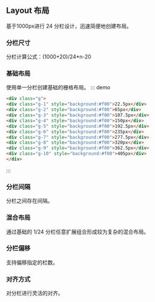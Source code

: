<style>
  .demo-layout {
    .el-row {
      margin-bottom: 20px;
      &:last-child {
        margin-bottom: 0;
      }
    }
    .el-col {
      height: 36px;
      border-radius: 4px;
    }
    .bg-purple-dark {
      background: #99a9bf;
    }
    .bg-purple {
      background: #d3dce6;
    }
    .bg-purple-light {
      background: #e5e9f2;
    }
    .grid-content {
      height: 100%;
      border-radius: 4px;
    }
    .row-bg {
      padding: 10px 0;
      background-color: #f9fafc;
    }
  }

  .grid {
    margin-left: -10px;
    margin-right: -10px;
    height: auto;
    overflow: hidden;
    clear: both;
    *zoom: 1;
  }
  .g-1 {
    width: 22.5px;
  }
  .g-2 {
    width: 65px;
  }
  .g-3 {
    width: 107.5px;
  }
  .g-4 {
    width: 150px;
  }
  .g-5 {
    width: 192.5px;
  }
  .g-6 {
    width: 235px;
  }
  .g-7 {
    width: 277.5px;
  }
  .g-8 {
    width: 320px;
  }
  .g-9 {
    width: 362.5px;
  }
  .g-10 {
    width: 405px;
  }
  .g-11 {
    width: 447.5px;
  }
  .g-12 {
    width: 490px;
  }
  .g-13 {
    width: 532.5px;
  }
  .g-14 {
    width: 575px;
  }
  .g-15 {
    width: 617.5px;
  }
  .g-16 {
    width: 660px;
  }
  .g-17 {
    width: 702.5px;
  }
  .g-18 {
    width: 745px;
  }
  .g-19 {
    width: 787.5px;
  }
  .g-20 {
    width: 830px;
  }
  .g-21 {
    width: 872.5px;
  }
  .g-22 {
    width: 915px;
  }
  .g-23 {
    width: 957.5px;
  }
  .g-24 {
    width: 1000px;
  }
  .g-1, .g-2, .g-3, .g-4, .g-5, .g-6, .g-7, .g-8, .g-9, .g-10, .g-11, .g-12, .g-13, .g-14, .g-15, .g-16, .g-17, .g-18, .g-19, .g-20, .g-21, .g-22, .g-23, .g-24 {
    position: relative;
    min-height: 1px;
    margin-left: 10px;
    margin-right: 10px;
    *zoom: 1;
  }
  .grid-offset-0 {
    margin-bottom: 0px;
  }
  .grid-offset-1 {
    margin-bottom: 2px;
  }
  .grid-offset-2 {
    margin-bottom: 4px;
  }
  .grid-offset-3 {
    margin-bottom: 6px;
  }
  .grid-offset-4 {
    margin-bottom: 8px;
  }
  .grid-offset-5 {
    margin-bottom: 10px;
  }
  .grid-offset-6 {
    margin-bottom: 12px;
  }
  .grid-offset-7 {
    margin-bottom: 14px;
  }
  .grid-offset-8 {
    margin-bottom: 16px;
  }
  .grid-offset-9 {
    margin-bottom: 18px;
  }
  .grid-offset-10 {
    margin-bottom: 20px;
  }

  .g {
    background:#ddd;
    color:#fff;
  }
</style>

## Layout 布局

基于1000px进行 24 分栏设计，迅速简便地创建布局。

### 分栏尺寸

分栏计算公式：(1000+20)/24*n-20

### 基础布局

使用单一分栏创建基础的栅格布局。
::: demo
```html
<div class="g">
<div class="g-1" style="background:#f00">22.5px</div>
<div class="g-2" style="background:#f00">65px</div>
<div class="g-3" style="background:#f00">107.5px</div>
<div class="g-4" style="background:#f00">150px</div>
<div class="g-5" style="background:#f00">192.5px</div>
<div class="g-6" style="background:#f00">235px</div>
<div class="g-7" style="background:#f00">277.5px</div>
<div class="g-8" style="background:#f00">320px</div>
<div class="g-9" style="background:#f00">362.5px</div>
<div class="g-10" style="background:#f00">405px</div>
</div>
```
:::

### 分栏间隔

分栏之间存在间隔。



### 混合布局

通过基础的 1/24 分栏任意扩展组合形成较为复杂的混合布局。



### 分栏偏移

支持偏移指定的栏数。



### 对齐方式

对分栏进行灵活的对齐。

<script>
</script>